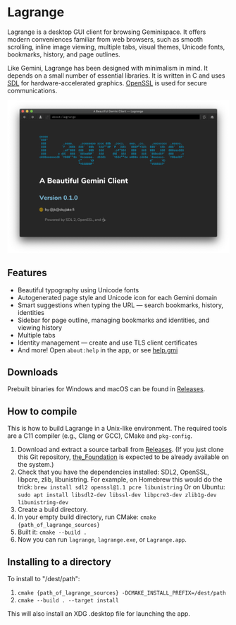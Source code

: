 # Lagrange

Lagrange is a desktop GUI client for browsing Geminispace. It offers modern conveniences familiar from web browsers, such as smooth scrolling, inline image viewing, multiple tabs, visual themes, Unicode fonts, bookmarks, history, and page outlines.

Like Gemini, Lagrange has been designed with minimalism in mind. It depends on a small number of essential libraries. It is written in C and uses [SDL](https://libsdl.org/) for hardware-accelerated graphics. [OpenSSL](https://openssl.org/) is used for secure communications.

![Lagrange window open on URL "about:lagrange"](lagrange_about.png)

## Features

* Beautiful typography using Unicode fonts
* Autogenerated page style and Unicode icon for each Gemini domain
* Smart suggestions when typing the URL — search bookmarks, history, identities
* Sidebar for page outline, managing bookmarks and identities, and viewing history
* Multiple tabs
* Identity management — create and use TLS client certificates
* And more! Open `about:help` in the app, or see [help.gmi](https://git.skyjake.fi/skyjake/lagrange/raw/branch/release/res/about/help.gmi)

## Downloads

Prebuilt binaries for Windows and macOS can be found in [Releases][rel].

## How to compile

This is how to build Lagrange in a Unix-like environment. The required tools are a C11 compiler (e.g., Clang or GCC), CMake and `pkg-config`.

1. Download and extract a source tarball from [Releases][rel]. (If you just clone this Git repository, [the_Foundation][tf] is expected to be already available on the system.)
2. Check that you have the dependencies installed: SDL2, OpenSSL, libpcre, zlib, libunistring. For example, on Homebrew this would do the trick: ```brew install sdl2 openssl@1.1 pcre libunistring``` Or on Ubuntu: ```sudo apt install libsdl2-dev libssl-dev libpcre3-dev zlib1g-dev libunistring-dev```
3. Create a build directory.
4. In your empty build directory, run CMake: ```cmake {path_of_lagrange_sources}```
5. Built it: ```cmake --build .```
6. Now you can run `lagrange`, `lagrange.exe`, or `Lagrange.app`.

## Installing to a directory

To install to "/dest/path":

1. `cmake {path_of_lagrange_sources} -DCMAKE_INSTALL_PREFIX=/dest/path`
2. `cmake --build . --target install`

This will also install an XDG .desktop file for launching the app.

[rel]: https://git.skyjake.fi/skyjake/lagrange/releases
[tf]:  https://git.skyjake.fi/skyjake/the_Foundation
